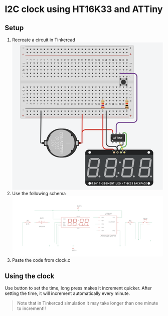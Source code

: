 # I2C clock using HT16K33 and ATTiny

## Setup
1. Recreate a circuit in Tinkercad
![circuit](circuit.png)
2. Use the following schema
![schema](schema.png)
3. Paste the code from clock.c

## Using the clock
Use button to set the time, long press makes it increment quicker.
After setting the time, it will increment automatically every minute.
> Note that in Tinkercad simulation it may take longer than one minute to increment!!

